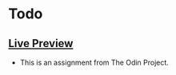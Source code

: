 # Todo

## [Live Preview](https://veotaar.github.io/simple-todo/)

- This is an assignment from The Odin Project.
